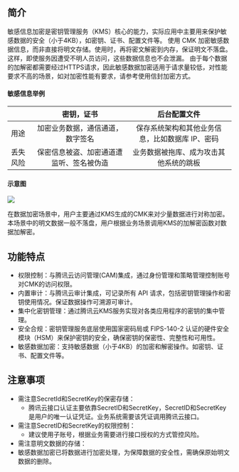 ## 简介
敏感信息加密是密钥管理服务（KMS）核心的能力，实际应用中主要用来保护敏感数据的安全（小于4KB），如密钥、证书、配置文件等。
使用 CMK 加密敏感数据信息，而非直接将明文存储。使用时，再将密文解密到内存，保证明文不落盘。这样，即使服务因遭受不明人员访问，这些数据信息也不会泄漏。
由于每个数据的加解密都需要经过HTTPS请求，因此敏感数据加密适用于请求量较低，对性能要求不高的场景，如对加密性能有要求，请参考使用信封加密方式。

#### 敏感信息举例

|| 密钥，证书 | 后台配置文件 |
|-|:-:|:-:|
|用途| 加密业务数据，通信通道，数字签名 | 保存系统架构和其他业务信息，比如数据库 IP、密码 |
|丢失风险| 保密信息被盗、加密通道遭监听、签名被伪造 | 业务数据被拖库、成为攻击其他系统的跳板 | 


#### 示意图
![](https://main.qcloudimg.com/raw/f52c0a8bc2398d310c7641f809450b9f.png)

在数据加密场景中，用户主要通过KMS生成的CMK来对少量数据进行对称加密。本场景中的明文数据一般不落盘，用户根据业务场景调用KMS的加解密函数对数据加解密。


## 功能特点

- 权限控制：与腾讯云访问管理(CAM)集成，通过身份管理和策略管理控制账号对CMK的访问权限。
- 内置审计：与腾讯云审计集成，可记录所有 API 请求，包括密钥管理操作和密钥使用情况。保证数据操作可溯源可审计。
- 集中化密钥管理：通过腾讯云KMS服务实现对各类应用程序的密钥的集中管理。
- 安全合规：密钥管理服务底层使用国家密码局或 FIPS-140-2 认证的硬件安全模块（HSM）来保护密钥的安全，确保密钥的保密性、完整性和可用性。
- 敏感数据加密：支持敏感数据（小于4KB）的加密和解密操作。如密钥、证书、配置文件等。


## 注意事项
- 需注意SecretId和SecretKey的保密存储：
	- 腾讯云接口认证主要依靠SecretID和SecretKey，SecretID和SecretKey是用户的唯一认证凭证。业务系统需要该凭证调用腾讯云接口。
- 需注意SecretID和SecretKey的权限控制：
	- 建议使用子账号，根据业务需要进行接口授权的方式管控风险。
- 需注意明文数据的存储：
 - 敏感数据加密已将数据进行加密处理，为保障数据的安全性，需确保原始明文数据的删除。
